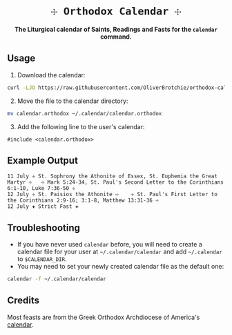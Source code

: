 <div align="center">

  <h1><code>☩ Orthodox Calendar ☩</code></h1>

  <strong>The Liturgical calendar of Saints, Readings and Fasts for the `calendar` command.</strong>

</div>

## Usage

1. Download the calendar:
```sh
curl -LJO https://raw.githubusercontent.com/OliverBrotchie/orthodox-calendar/main/calendar.orthodox
```
2. Move the file to the calendar directory:
```sh
mv calendar.orthodox ~/.calendar/calendar.orthodox
```
3. Add the following line to the user's calendar:

```
#include <calendar.orthodox>
```

## Example Output

```
11 July	☩ St. Sophrony the Athonite of Essex, St. Euphemia the Great Martyr ☩	☩ Mark 5:24-34, St. Paul's Second Letter to the Corinthians 6:1-10, Luke 7:36-50 ☩
12 July	☩ St. Paisios the Athonite ☩	☩ St. Paul's First Letter to the Corinthians 2:9-16; 3:1-8, Matthew 13:31-36 ☩
12 July	✚ Strict Fast ✚
```

## Troubleshooting 

 - If you have never used `calendar` before, you will need to create a calendar file for your user at `~/.calendar/calendar` and add `~/.calendar` to `$CALENDAR_DIR`.
 - You may need to set your newly created calendar file as the default one:

```sh
calendar -f ~/.calendar/calendar
```

## Credits

Most feasts are from the Greek Orthodox Archdiocese of America's [calendar](https://www.goarch.org/chapel/calendar).